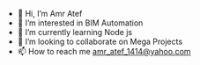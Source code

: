 - 👋 Hi, I’m Amr Atef
- 👀 I’m interested in BIM Automation
- 🌱 I’m currently learning Node js
- 💞️ I’m looking to collaborate on Mega Projects
- 📫 How to reach me amr_atef_1414@yahoo.com

<!---
Amr1414/Amr1414 is a ✨ special ✨ repository because its `README.md` (this file) appears on your GitHub profile.
You can click the Preview link to take a look at your changes.
--->

